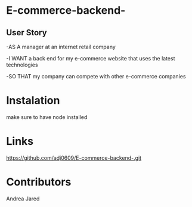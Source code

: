 # E-commerce-backend-

## User Story

-AS A manager at an internet retail company

-I WANT a back end for my e-commerce website that uses the latest technologies

-SO THAT my company can compete with other e-commerce companies

# Instalation
make sure to have node installed

# Links
https://github.com/adj0609/E-commerce-backend-.git
# Contributors
Andrea Jared

